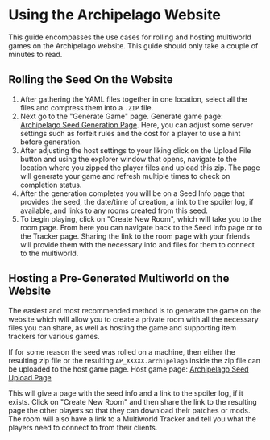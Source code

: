 # Using the Archipelago Website

This guide encompasses the use cases for rolling and hosting multiworld games on the Archipelago website. This guide
should only take a couple of minutes to read.

## Rolling the Seed On the Website

1. After gathering the YAML files together in one location, select all the files and compress them into a `.ZIP` file.
2. Next go to the "Generate Game" page. Generate game
   page: [Archipelago Seed Generation Page](/generate). Here, you can adjust some server settings
   such as forfeit rules and the cost for a player to use a hint before generation.
3. After adjusting the host settings to your liking click on the Upload File button and using the explorer window that
   opens, navigate to the location where you zipped the player files and upload this zip. The page will generate your
   game and refresh multiple times to check on completion status.
4. After the generation completes you will be on a Seed Info page that provides the seed, the date/time of creation, a
   link to the spoiler log, if available, and links to any rooms created from this seed.
5. To begin playing, click on "Create New Room", which will take you to the room page. From here you can navigate back
   to the Seed Info page or to the Tracker page. Sharing the link to the room page with your friends will provide them
   with the necessary info and files for them to connect to the multiworld.

## Hosting a Pre-Generated Multiworld on the Website

The easiest and most recommended method is to generate the game on the website which will allow you to create a private
room with all the necessary files you can share, as well as hosting the game and supporting item trackers for various
games.

If for some reason the seed was rolled on a machine, then either the resulting zip file or the
resulting `AP_XXXXX.archipelago` inside the zip file can be uploaded to the host game page. Host game
page: [Archipelago Seed Upload Page](/uploads)

This will give a page with the seed info and a link to the spoiler log, if it exists. Click on "Create New Room" and
then share the link to the resulting page the other players so that they can download their patches or mods. The room
will also have a link to a Multiworld Tracker and tell you what the players need to connect to from their clients.